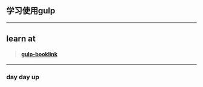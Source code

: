 ## 学习使用gulp
---
## learn at 
> #### [gulp-booklink](https://github.com/nimojs/gulp-book)
---
### day day up
